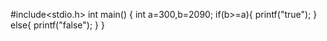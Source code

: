 #include<stdio.h>
int main()
{
int a=300,b=2090;
if(b>=a){
printf("true");
}
else{
printf("false");
}
}
